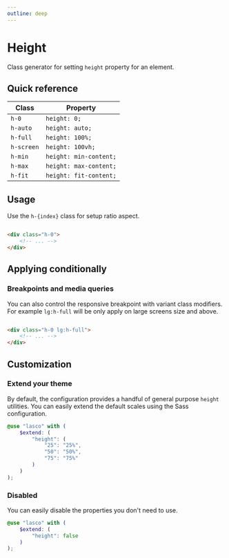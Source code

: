 ```yaml
---
outline: deep
---
```


# Height

Class generator for setting `height` property for an element.

## Quick reference

| Class      | Property               |
|------------|------------------------|
| `h-0`      | `height: 0;`           |
| `h-auto`   | `height: auto;`        |
| `h-full`   | `height: 100%;`        |
| `h-screen` | `height: 100vh;`       |
| `h-min`    | `height: min-content;` |
| `h-max`    | `height: max-content;` |
| `h-fit`    | `height: fit-content;` |

## Usage

Use the `h-{index}` class for setup ratio aspect.

```html

<div class="h-0">
    <!-- ... -->
</div>
```

## Applying conditionally

### Breakpoints and media queries

You can also control the responsive breakpoint with variant class modifiers. For example `lg:h-full` will be only apply
on large screens size and above.

```html

<div class="h-0 lg:h-full">
    <!-- ... -->
</div>
```

## Customization

### Extend your theme

By default, the configuration provides a handful of general purpose `height` utilities. You can easily extend the
default scales using the Sass configuration.

```scss
@use "lasco" with (
    $extend: (
        "height": (
            "25": "25%",
            "50": "50%",
            "75": "75%"
        )
    )
);
```

### Disabled

You can easily disable the properties you don't need to use.

```scss
@use "lasco" with (
    $extend: (
        "height": false
    )
);
```
